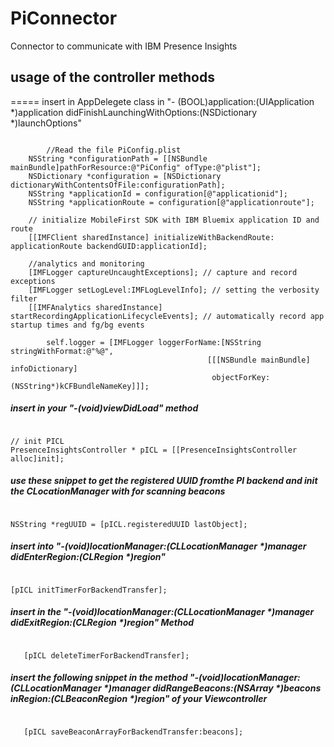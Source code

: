 # PiConnector
Connector to communicate with IBM Presence Insights

## usage of the controller methods

===== insert in AppDelegete class in "- (BOOL)application:(UIApplication *)application didFinishLaunchingWithOptions:(NSDictionary *)launchOptions"
<pre><code>
	    //Read the file PiConfig.plist
    NSString *configurationPath = [[NSBundle mainBundle]pathForResource:@"PiConfig" ofType:@"plist"];
    NSDictionary *configuration = [NSDictionary dictionaryWithContentsOfFile:configurationPath];
    NSString *applicationId = configuration[@"applicationid"];
    NSString *applicationRoute = configuration[@"applicationroute"];
    
    // initialize MobileFirst SDK with IBM Bluemix application ID and route
    [[IMFClient sharedInstance] initializeWithBackendRoute: applicationRoute backendGUID:applicationId];
    
    //analytics and monitoring
    [IMFLogger captureUncaughtExceptions]; // capture and record exceptions
    [IMFLogger setLogLevel:IMFLogLevelInfo]; // setting the verbosity filter
    [[IMFAnalytics sharedInstance] startRecordingApplicationLifecycleEvents]; // automatically record app startup times and fg/bg events
    
        self.logger = [IMFLogger loggerForName:[NSString stringWithFormat:@"%@",
                                            [[[NSBundle mainBundle] infoDictionary]
                                             objectForKey:(NSString*)kCFBundleNameKey]]];
</code></pre>

##### insert in your "-(void)viewDidLoad" method 
<pre><code>
// init PICL
PresenceInsightsController * pICL = [[PresenceInsightsController alloc]init];
</pre></code>

##### use these snippet to get the registered UUID fromthe PI backend and init the CLocationManager with for scanning beacons
<pre><code>
NSString *regUUID = [pICL.registeredUUID lastObject];
</pre></code>

##### insert into "-(void)locationManager:(CLLocationManager *)manager didEnterRegion:(CLRegion *)region"
<pre><code>
[pICL initTimerForBackendTransfer];
</pre></code>

##### insert in the "-(void)locationManager:(CLLocationManager *)manager didExitRegion:(CLRegion *)region" Method 
<pre><code>
   [pICL deleteTimerForBackendTransfer];
</pre></code>

#####  insert the following snippet in the method "-(void)locationManager:(CLLocationManager *)manager didRangeBeacons:(NSArray *)beacons inRegion:(CLBeaconRegion *)region" of your Viewcontroller
<pre><code>
   [pICL saveBeaconArrayForBackendTransfer:beacons];
</pre></code>